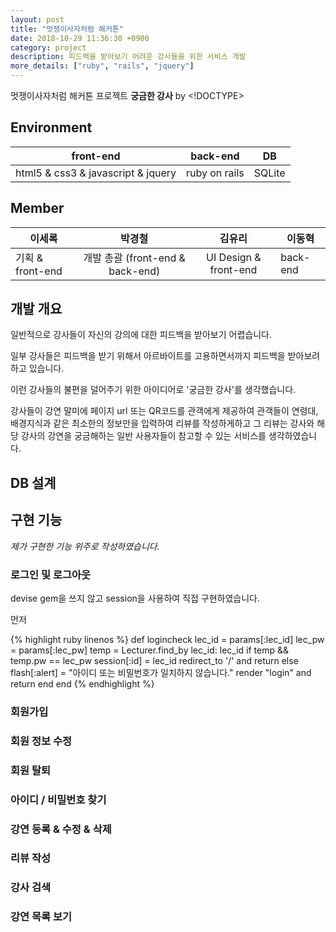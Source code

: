 ```yaml
---
layout: post
title: "멋쟁이사자처럼 해커톤"
date: 2018-10-29 11:36:30 +0900
category: project
description: 피드백을 받아보기 어려운 강사들을 위한 서비스 개발
more_details: ["ruby", "rails", "jquery"]
---
```


멋쟁이사자처럼 해커톤 프로젝트 **궁금한 강사** by <!DOCTYPE>

## Environment

front-end | back-end | DB
--- | :---: | ---
html5 & css3 & javascript & jquery | ruby on rails | SQLite

## Member

이세록 | 박경철 | 김유리 | 이동혁
--- | :---: | :---: | ---
기획 & front-end | 개발 총괄 (front-end & back-end) | UI Design & front-end | back-end

## 개발 개요

일반적으로 강사들이 자신의 강의에 대한 피드백을 받아보기 어렵습니다.

일부 강사들은 피드백을 받기 위해서 아르바이트를 고용하면서까지 피드백을 받아보려 하고 있습니다.

이런 강사들의 불편을 덜어주기 위한 아이디어로 '궁금한 강사'를 생각했습니다.

강사들이 강연 말미에 페이지 url 또는 QR코드를 관객에게 제공하여 관객들이 연령대, 배경지식과 같은 최소한의 정보만을 입력하여 리뷰를 작성하게하고 그 리뷰는 강사와 해당 강사의 강연을 궁금해하는 일반 사용자들이 참고할 수 있는 서비스를 생각하였습니다.

## DB 설계

## 구현 기능

 *제가 구현한 기능 위주로 작성하였습니다.*

### 로그인 및 로그아웃

  devise gem을 쓰지 않고 session을 사용하여 직접 구현하였습니다.

  먼저

  {% highlight ruby linenos %}
  def logincheck
    lec_id = params[:lec_id]
    lec_pw = params[:lec_pw]
    temp = Lecturer.find_by lec_id: lec_id
    if temp && temp.pw == lec_pw
      session[:id] = lec_id
      redirect_to '/' and return
    else
      flash[:alert] = "아이디 또는 비밀번호가 일치하지 않습니다."
      render "login" and return
    end
  end
  {% endhighlight %}

### 회원가입

### 회원 정보 수정

### 회원 탈퇴

### 아이디 / 비밀번호 찾기

### 강연 등록 & 수정 & 삭제

### 리뷰 작성

### 강사 검색

### 강연 목록 보기
